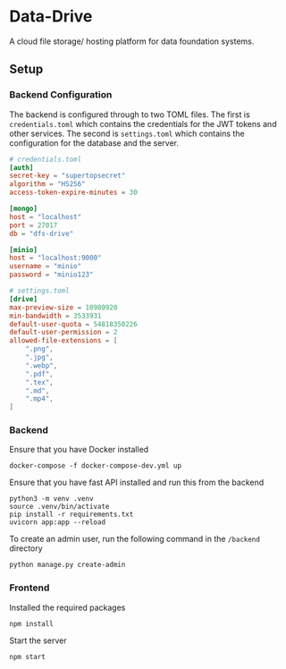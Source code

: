 # Data-Drive
A cloud file storage/ hosting platform for data foundation systems.


## Setup

### Backend Configuration
The backend is configured through to two TOML files. The first is `credentials.toml` which contains the credentials for the JWT tokens and other services. The second is `settings.toml` which contains the configuration for the database and the server.

```toml
# credentials.toml
[auth]
secret-key = "supertopsecret"
algorithm = "HS256"
access-token-expire-minutes = 30

[mongo]
host = "localhost"
port = 27017
db = "dfs-drive"

[minio]
host = "localhost:9000"
username = "minio"
password = "minio123"
```

```toml
# settings.toml
[drive]
max-preview-size = 10980920
min-bandwidth = 3533931
default-user-quota = 54818350226
default-user-permission = 2
allowed-file-extensions = [
    ".png",
    ".jpg",
    ".webp",
    ".pdf",
    ".tex",
    ".md",
    ".mp4",
]
```

### Backend

Ensure that you have Docker installed

```
docker-compose -f docker-compose-dev.yml up
```

Ensure that you have fast API installed and run this from the backend

```
python3 -m venv .venv
source .venv/bin/activate
pip install -r requirements.txt
uvicorn app:app --reload
```

To create an admin user, run the following command in the `/backend` directory
```bash
python manage.py create-admin
```

### Frontend

Installed the required packages

```
npm install 
```

Start the server 

```
npm start
```